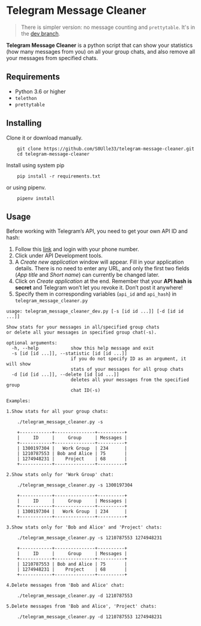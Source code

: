 Telegram Message Cleaner
========================

> There is simpler version: no message counting and `prettytable`. It's in the [dev branch](https://github.com/S0Ulle33/telegram-message-cleaner/tree/dev).

**Telegram Message Cleaner** is a python script that can show your statistics (how many messages from you) on all your group chats, and also remove all your messages from specified chats.

Requirements
------------

-   Python 3.6 or higher
-   `telethon`
-   `prettytable`

Installing
----------

Clone it or download manually.
```shell
    git clone https://github.com/S0Ulle33/telegram-message-cleaner.git
    cd telegram-message-cleaner
```

Install using system pip
```shell
    pip install -r requirements.txt
```
or using pipenv.
```shell
    pipenv install
```

Usage
-----

Before working with Telegram’s API, you need to get your own API ID and hash:

1. Follow this [link](https://my.telegram.org/) and login with your phone number.
2. Click under API Development tools.
3. A *Create new application* window will appear. Fill in your application details. There is no need to enter any URL, and only the first two fields (*App title* and *Short name*) can currently be changed later.
4. Click on *Create application* at the end. Remember that your **API hash is secret** and Telegram won’t let you revoke it. Don’t post it anywhere!
5. Specify them in corresponding variables (`api_id` and `api_hash`) in `telegram_message_cleaner.py`

```
usage: telegram_message_cleaner_dev.py [-s [id id ...]] [-d [id id ...]]

Show stats for your messages in all/specified group chats
or delete all your messages in specified group chat(-s).

optional arguments:
  -h, --help            show this help message and exit
  -s [id [id ...]], --statistic [id [id ...]]
                        if you do not specify ID as an argument, it will show
                        stats of your messages for all group chats
  -d [id [id ...]], --delete [id [id ...]]
                        deletes all your messages from the specified group
                        chat ID(-s)

Examples:

1.Show stats for all your group chats:

    ./telegram_message_cleaner.py -s

    +------------+---------------+----------+
    |     ID     |     Group     | Messages |
    +------------+---------------+----------+
    | 1300197304 |   Work Group  | 234      |
    | 1210787553 | Bob and Alice | 75       |
    | 1274948231 |    Project    | 68       |
    +------------+---------------+----------+

2.Show stats only for 'Work Group' chat:

    ./telegram_message_cleaner.py -s 1300197304

    +------------+---------------+----------+
    |     ID     |     Group     | Messages |
    +------------+---------------+----------+
    | 1300197304 |   Work Group  | 234      |
    +------------+---------------+----------+

3.Show stats only for 'Bob and Alice' and 'Project' chats:

    ./telegram_message_cleaner.py -s 1210787553 1274948231

    +------------+---------------+----------+
    |     ID     |     Group     | Messages |
    +------------+---------------+----------+
    | 1210787553 | Bob and Alice | 75       |
    | 1274948231 |    Project    | 68       |
    +------------+---------------+----------+

4.Delete messages from 'Bob and Alice' chat:

    ./telegram_message_cleaner.py -d 1210787553

5.Delete messages from 'Bob and Alice', 'Project' chats:

    ./telegram_message_cleaner.py -d 1210787553 1274948231
```

